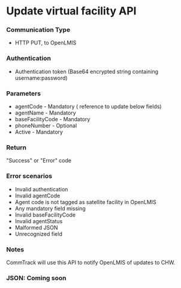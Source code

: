 # Update virtual facility API

### Communication Type

- HTTP PUT, to OpenLMIS

### Authentication

- Authentication token (Base64 encrypted string containing username:password)

### Parameters

- agentCode - Mandatory ( reference to update below fields)
- agentName - Mandatory
- baseFacilityCode - Mandatory
- phoneNumber - Optional  
- Active - Mandatory 

### Return

"Success" or "Error" code

### Error scenarios

- Invalid authentication
- Invalid agentCode
- Agent code is not tagged as satellite facility in OpenLMIS
- Any mandatory field missing
- Invalid baseFacilityCode
- Invalid agentStatus
- Malformed JSON
- Unrecognized field


### Notes

CommTrack will use this API to notify OpenLMIS of updates to CHW.

### JSON: Coming soon
